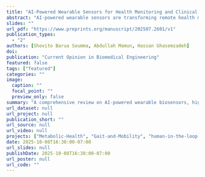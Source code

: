 ```yaml
---
title: "AI-Powered Wearable Sensors for Health Monitoring and Clinical Decision Making"
abstract: "AI-powered wearable sensors are transforming remote health monitoring by enabling real-time diagnostics, personalized interventions and proactive disease management. This review synthesizes recent advances in AI-integrated biosensors across conditions such as diabetes, cardiovascular disease, neurodegenerative dis- orders, mental health, and maternal/neonatal care, while addressing challenges of scalability, privacy, interoperability, and model robustness. We highlight machine learning methods—including federated learning, transfer learning, and edge- AI—that enhance the processing of physiological signals i.e., glucose levels, gait patterns, and heart rate variability. Key innovations, including FDA-approved glucose monitors and digital twins for predictive health modeling, underscore the shift toward patient-centric and data-driven care. Yet, persistent gaps remain, including device heterogeneity, privacy concerns, and the need for adaptive models that generalize across populations. Emerging approaches such as large language models and counterfactual explanations provide contextualized insights and transparent decision-making. By bridging technical advances with clinical needs, this review charts a roadmap toward democratized, equitable, and precise healthcare."
slides: ""
url_pdf: "https://www.preprints.org/manuscript/202507.2601/v1"
publication_types:
  - "2"
authors: [Shovito Barua Soumma, Abdullah Mamun, Hassan Ghasemzadeh]
doi: 
publication: "Current Opinion in Biomedical Engineering"
featured: false
tags: ["featured"]
categories: ""
image:
  caption: ""
  focal_point: ""
  preview_only: false
summary: "A comprehensive review on AI-powered wearable biosensors, highlighting how machine learning and edge AI enable real-time health monitoring and personalized care. The paper discusses key innovations like digital twins and LLMs, along with challenges in privacy, scalability, and clinical integration.."
url_dataset: null
url_project: null
publication_short: ""
url_source: null
url_video: null
projects: ["Metabolic-Health", "Gait-and-Mobility", "human-in-the-loop-learning", "mental-health", "Cardiovascular-Health","mental-health"]
date: 2025-10-08T16:30:00-07:00
url_slides: null
publishDate: 2025-10-08T16:30:00-07:00
url_poster: null
url_code: ""
---
```

